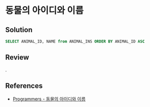 # 동물의 아이디와 이름

## Solution

```sql
SELECT ANIMAL_ID, NAME from ANIMAL_INS ORDER BY ANIMAL_ID ASC
```

## Review

.

## References

- [Programmers - 동물의 아이디와 이름](https://school.programmers.co.kr/learn/courses/30/lessons/59403)
